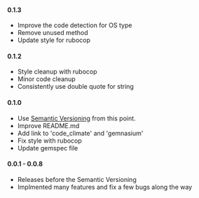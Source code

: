 #### 0.1.3

- Improve the code detection for OS type
- Remove unused method
- Update style for rubocop

#### 0.1.2

- Style cleanup with rubocop
- Minor code cleanup
- Consistently use double quote for string

#### 0.1.0

- Use [Semantic Versioning][] from this point.
- Improve README.md
- Add link to 'code_climate' and 'gemnasium'
- Fix style with rubocop
- Update gemspec file

#### 0.0.1 - 0.0.8

- Releases before the Semantic Versioning
- Implmented many features and fix a few bugs along the way

[Semantic Versioning]: http://semver.org
